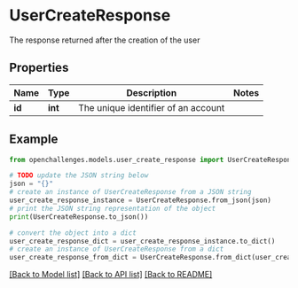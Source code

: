 # UserCreateResponse

The response returned after the creation of the user

## Properties

| Name   | Type    | Description                         | Notes |
| ------ | ------- | ----------------------------------- | ----- |
| **id** | **int** | The unique identifier of an account |

## Example

```python
from openchallenges.models.user_create_response import UserCreateResponse

# TODO update the JSON string below
json = "{}"
# create an instance of UserCreateResponse from a JSON string
user_create_response_instance = UserCreateResponse.from_json(json)
# print the JSON string representation of the object
print(UserCreateResponse.to_json())

# convert the object into a dict
user_create_response_dict = user_create_response_instance.to_dict()
# create an instance of UserCreateResponse from a dict
user_create_response_from_dict = UserCreateResponse.from_dict(user_create_response_dict)
```

[[Back to Model list]](../README.md#documentation-for-models) [[Back to API list]](../README.md#documentation-for-api-endpoints) [[Back to README]](../README.md)

